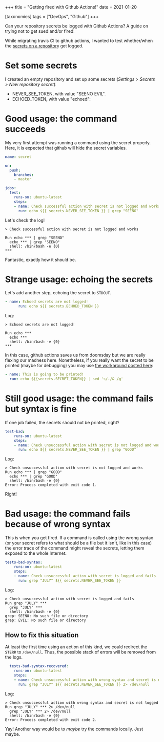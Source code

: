+++
title = "Getting fired with Github Actions!"
date = 2021-01-20

[taxonomies]
tags = ["DevOps", "Github"]
+++

Can your repository secrets be logged with Github Actions? A guide on trying
not to get sued and/or fired!

<!-- more -->

While migrating travis CI to github actions, I wanted to test whether/when the 
[secrets on a repository](https://docs.github.com/en/actions/reference/encrypted-secrets)
get logged.

# Set some secrets
I created an empty repository and set up some secrets (_Settings > Secrets >
New repository secret_):
  
* NEVER_SEE_TOKEN, with value "SEENO EVIL".
* ECHOED_TOKEN, with value "echoed":

# Good usage: the command succeeds
My very first attempt was running a command using the secret properly. Here, it is
expected that github will hide the secret variables.

```yaml
name: secret

on:
  push:
    branches:
    - master

jobs:
  test:
    runs-on: ubuntu-latest
    steps:
    - name: Check successful action with secret is not logged and works
      run: echo ${{ secrets.NEVER_SEE_TOKEN }} | grep "SEENO"
```

Let's check the log!

```text
> Check successful action with secret is not logged and works

Run echo *** | grep "SEENO"
  echo *** | grep "SEENO"
  shell: /bin/bash -e {0}
***
```

Fantastic, exactly how it should be.

# Strange usage: echoing the secrets
Let's add another step, echoing the secret to `STDOUT`. 

```yaml
- name: Echoed secrets are not logged!
      run: echo ${{ secrets.ECHOED_TOKEN }}
```

Log:

```text
> Echoed secrets are not logged!

Run echo ***
  echo ***
  shell: /bin/bash -e {0}
***
```

In this case, github actions saves us from doomsday but we are really flexing
our madness here. Nonetheless, if you really want the secret to be printed (maybe
for debugging) you may use [the workaround posted here](https://www.theserverside.com/blog/Coffee-Talk-Java-News-Stories-and-Opinions/GitHub-Actions-Secrets-Example-Token-Tutorial):

```yaml
- name: This is going to be printed!
  run: echo ${{secrets.SECRET_TOKEN}} | sed 's/./& /g' 
```

# Still good usage: the command fails but syntax is fine
If one job failed, the secrets should not be printed, right?

```yaml
test-bad:
    runs-on: ubuntu-latest
    steps:
    - name: Check unsuccessful action with secret is not logged and works
      run: echo ${{ secrets.NEVER_SEE_TOKEN }} | grep "GOOD"
```
Log:
```
> Check unsuccessful action with secret is not logged and works
Run echo *** | grep "GOOD"
  echo *** | grep "GOOD"
  shell: /bin/bash -e {0}
Error: Process completed with exit code 1.
```
Right!

# Bad usage: the command fails because of wrong syntax
This is when you get fired. If a command is called using the wrong syntax (or 
your secret refers to what should be a file but it isn't, like in this case) the error trace of the
command might reveal the secrets, letting them exposed to the whole Internet.

```yaml
tests-bad-syntax:
    runs-on: ubuntu-latest
    steps:
    - name: Check unsuccessful action with secret is logged and fails
      run: grep "JULY" ${{ secrets.NEVER_SEE_TOKEN }}
```

Log:

```
> Check unsuccessful action with secret is logged and fails
Run grep "JULY" ***
  grep "JULY" ***
  shell: /bin/bash -e {0}
grep: SEENO: No such file or directory
grep: EVIL: No such file or directory
```

## How to fix this situation
At least the first time using an action of this kind, we could redirect the
`STERR` to `/dev/null`. Thus, the possible stack of errors will be removed
from the logs.

```yaml
  tests-bad-syntax-recovered:
    runs-on: ubuntu-latest
    steps:
    - name: Check unsuccessful action with wrong syntax and secret is not logged
      run: grep "JULY" ${{ secrets.NEVER_SEE_TOKEN }} 2> /dev/null
```

Log:

```
> Check unsuccessful action with wrong syntax and secret is not logged
Run grep "JULY" *** 2> /dev/null
  grep "JULY" *** 2> /dev/null
  shell: /bin/bash -e {0}
Error: Process completed with exit code 2.
```

Yay! Another way would be to _maybe_ try the commands locally. Just maybe.
